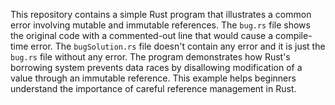 This repository contains a simple Rust program that illustrates a common error involving mutable and immutable references.  The `bug.rs` file shows the original code with a commented-out line that would cause a compile-time error. The `bugSolution.rs` file doesn't contain any error and it is just the `bug.rs` file without any error.  The program demonstrates how Rust's borrowing system prevents data races by disallowing modification of a value through an immutable reference.  This example helps beginners understand the importance of careful reference management in Rust.